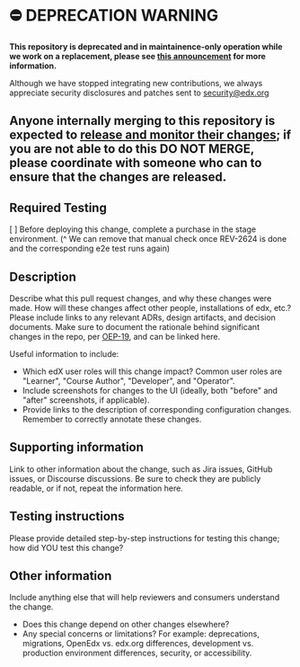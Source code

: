 # ⛔️ DEPRECATION WARNING

**This repository is deprecated and in maintainence-only operation while we work on a replacement, please see [this announcement](https://discuss.openedx.org/t/deprecation-removal-ecommerce-service-depr-22/6839) for more information.**

Although we have stopped integrating new contributions, we always appreciate security disclosures and patches sent to [security@edx.org](mailto:security@edx.org)

<!--
Please give the pull request a short but descriptive title.

Use this template as a guide. Omit sections that don't apply. You may link to information rather than copy it.
-->

## Anyone internally merging to this repository is expected to [release and monitor their changes](https://openedx.atlassian.net/wiki/spaces/RS/pages/1835106870/How+to+contribute+to+our+repositories); if you are not able to do this DO NOT MERGE, please coordinate with someone who can to ensure that the changes are released.

## Required Testing
[ ] Before deploying this change, complete a purchase in the stage environment. 
(^ We can remove that manual check once REV-2624 is done and the corresponding e2e test runs again)

## Description

Describe what this pull request changes, and why these changes were made. How will these changes affect other people, installations of edx, etc.?
Please include links to any relevant ADRs, design artifacts, and decision documents. Make sure to document the rationale behind significant changes in the repo, per [OEP-19](https://open-edx-proposals.readthedocs.io/en/latest/oep-0019-bp-developer-documentation.html), and can be
linked here.

Useful information to include:
- Which edX user roles will this change impact? Common user roles are "Learner", "Course Author", "Developer", and "Operator".
- Include screenshots for changes to the UI (ideally, both "before" and "after" screenshots, if applicable).
- Provide links to the description of corresponding configuration changes. Remember to correctly annotate these changes.

## Supporting information

Link to other information about the change, such as Jira issues, GitHub issues, or Discourse discussions.
Be sure to check they are publicly readable, or if not, repeat the information here.

## Testing instructions

Please provide detailed step-by-step instructions for testing this change; how did YOU test this change?

## Other information

Include anything else that will help reviewers and consumers understand the change.
- Does this change depend on other changes elsewhere?
- Any special concerns or limitations? For example: deprecations, migrations, OpenEdx vs. edx.org differences, development vs. production environment differences, security, or accessibility.
